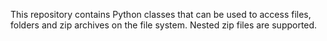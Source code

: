 This repository contains Python classes that can be used to access files,
folders and zip archives on the file system. Nested zip files are supported.
